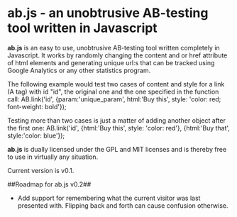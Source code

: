 # **ab.js** - an unobtrusive AB-testing tool written in Javascript #

**ab.js** is an easy to use, unobtrusive AB-testing tool written completely in Javascript.
It works by randomly changing the content and or href attribute of html elements and generating unique url:s that can be tracked using Google Analytics or any other statistics program.

The following example would test two cases of content and style for a link (A tag) with id "id", the original one and the one specified in the function call:
	AB.link('id', {param:'unique_param', html:'Buy this', style: 'color: red; font-weight: bold'});

Testing more than two cases is just a matter of adding another object after the first one:
	AB.link('id', {html:'Buy this', style: 'color: red'}, {html:'Buy that', style:'color: blue'});

**ab.js** is dually licensed under the GPL and MIT licenses and is thereby free to use in virtually any situation.

Current version is v0.1.

##Roadmap for ab.js v0.2##
+	Add support for remembering what the current visitor was last presented with. Flipping back and forth can cause confusion otherwise.
